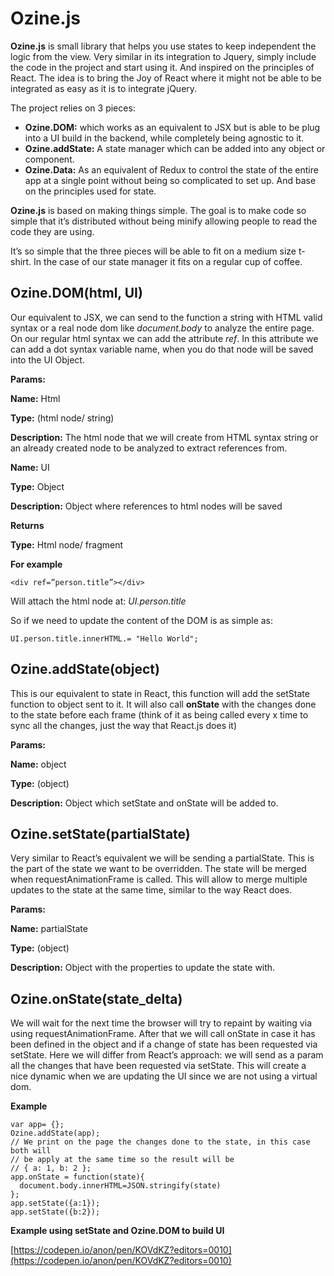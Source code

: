 # Ozine.js
**Ozine.js** is small library that helps you use states to keep independent the logic from the view. Very similar in its integration to Jquery,  simply include the code in the project and start using it. And inspired on the principles of React. The idea is to bring the Joy of React where it might not be able to be integrated as easy as it is to integrate jQuery.

The project relies on 3 pieces:

 - **Ozine.DOM:** which works as an equivalent to JSX but is able to be plug
   into a UI build in the backend, while completely being agnostic to
   it.
 -  **Ozine.addState:** A state manager which can be added into any object or component.
 - **Ozine.Data:** As an equivalent of Redux to control the state of the entire app at  a single point without being so complicated to set up. And base on the principles used for state.

**Ozine.js** is based on making things simple. The goal is to make code so simple that it’s distributed without being minify allowing people to read the code they are using.

It’s so simple that the three pieces will be able to fit on a medium size t-shirt. In the case of our state manager it fits on a regular cup of coffee.

## Ozine.DOM(html, UI)

Our equivalent to JSX, we can send to the function a string with HTML valid syntax or a real node dom like *document.body* to analyze the entire page. On our regular html syntax we can add the attribute *ref*. In this attribute we can add a dot syntax variable name, when you do that node will be saved into the UI Object.

**Params:**

**Name:** Html

**Type:** (html node/ string)

**Description:** The html node that we will create from HTML syntax string or an already created node to be analyzed to extract references from.

**Name:** UI

**Type:** Object

**Description:** Object where references to html nodes will be saved

**Returns**

**Type:** Html node/ fragment

**For example**

    <div ref=”person.title”></div>

Will attach the html node at:
*UI.person.title*

So if we need to update the content of the DOM is as simple as:

    UI.person.title.innerHTML.= "Hello World";


## Ozine.addState(object)

This is our equivalent to state in React, this function will add the setState function to object sent to it. It will also call **onState** with the changes done to the state before each frame (think of it as being called every x time to sync all the changes, just the way that React.js does it)

**Params:**

**Name:** object

**Type:** (object)

**Description:** Object which setState and onState will be added to.

## Ozine.setState(partialState)

Very similar to React’s equivalent we will be sending a partialState. This is the part of the state we want to be overridden. The state will be merged when requestAnimationFrame is called. This will allow to merge multiple updates to the state at the same time, similar to the way React does.

**Params:**

**Name:** partialState

**Type:** (object)

**Description:** Object with the properties to update the state with.

## Ozine.onState(state_delta)

We will wait for the next time the browser will try to repaint by waiting via using requestAnimationFrame. After that we will call onState in case it has been defined in the object and if a change of state has been requested via setState. Here we will differ from React’s approach: we will send as a param all the changes that have been requested via setState. This will create a nice dynamic when we are updating the UI since we are not using a virtual dom.


**Example**

    var app= {};
    Ozine.addState(app);
    // We print on the page the changes done to the state, in this case both will
    // be apply at the same time so the result will be
    // { a: 1, b: 2 };
    app.onState = function(state){
      document.body.innerHTML=JSON.stringify(state)
    };
    app.setState({a:1});
    app.setState({b:2});

**Example using setState and Ozine.DOM to build UI**

[https://codepen.io/anon/pen/KOVdKZ?editors=0010](https://codepen.io/anon/pen/KOVdKZ?editors=0010)
